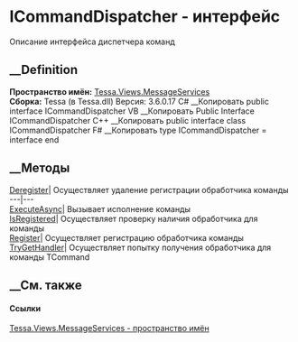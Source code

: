 # ICommandDispatcher - интерфейс
Описание интерфейса диспетчера команд
## __Definition
 **Пространство имён:**
[Tessa.Views.MessageServices](N_Tessa_Views_MessageServices.htm)  
 **Сборка:** Tessa (в Tessa.dll) Версия: 3.6.0.17
C# __Копировать
     public interface ICommandDispatcher
VB __Копировать
     Public Interface ICommandDispatcher
C++ __Копировать
     public interface class ICommandDispatcher
F# __Копировать
     type ICommandDispatcher = interface end
##  __Методы
[Deregister<TCommand>](M_Tessa_Views_MessageServices_ICommandDispatcher_Deregister__1.htm)|
Осуществляет удаление регистрации обработчика команды  
---|---  
[ExecuteAsync](M_Tessa_Views_MessageServices_ICommandDispatcher_ExecuteAsync.htm)|
Вызывает исполнение команды  
[IsRegistered<TCommand>](M_Tessa_Views_MessageServices_ICommandDispatcher_IsRegistered__1.htm)|
Осуществляет проверку наличия обработчика для команды  
[Register](M_Tessa_Views_MessageServices_ICommandDispatcher_Register.htm)|
Осуществляет регистрацию обработчика команды  
[TryGetHandler<TCommand>](M_Tessa_Views_MessageServices_ICommandDispatcher_TryGetHandler__1.htm)|
Осуществляет попытку получения обработчика для команды TCommand  
##  __См. также
#### Ссылки
[Tessa.Views.MessageServices - пространство
имён](N_Tessa_Views_MessageServices.htm)
